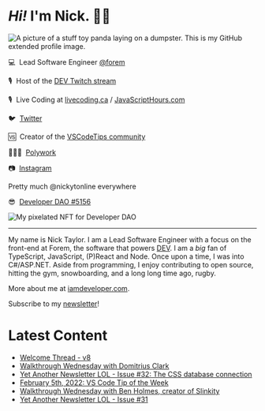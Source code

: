 # <em>Hi!</em> I'm Nick. 👋🏻

![A picture of a stuff toy panda laying on a dumpster. This is my GitHub extended profile image.](https://res.cloudinary.com/nickytonline/image/upload/w_1280,h_669,c_fill,q_auto,f_auto/w_860,c_fit,co_rgb:ffffff,g_south_west,x_30,y_280,l_text:roboto_64_bold:Not%20a%20real%20panda/w_860,c_fit,co_rgb:ffffff/social)


💻&nbsp;&nbsp;Lead Software Engineer [@forem](https://github.com/forem)

🎙&nbsp;&nbsp;Host of the [DEV Twitch stream](https://twitch.tv/thepracticaldev)

🎙️&nbsp;&nbsp;Live Coding at [livecoding.ca](https://livecoding.ca) / [JavaScriptHours.com](https://javascripthours.com)

🐦&nbsp;&nbsp;[Twitter](https://twitter.com/nickytonline)

🆚&nbsp;&nbsp;Creator of the [VSCodeTips community](https://community.vscodetips.com)

🤹🏻‍♂️&nbsp;&nbsp;[Polywork](https://timeline.iamdeveloper.com)

📷&nbsp;&nbsp;[Instagram](https://instagram.com/nickytonline)

Pretty much @nickytonline everywhere

😎&nbsp;&nbsp;[Developer DAO #5156](https://opensea.io/assets/0x25ed58c027921e14d86380ea2646e3a1b5c55a8b/5156)

![My pixelated NFT for Developer DAO](https://user-images.githubusercontent.com/833231/139519006-dc013290-1263-42dc-bf9f-beddfb8da592.png)

<hr />

My name is Nick Taylor. I am a Lead Software Engineer with a focus on the front-end at Forem, the software that powers <a href="https://dev.to">DEV</a>. I am a <em>big</em> fan of TypeScript, JavaScript, (P)React and Node. Once upon a time, I was into C#/ASP.NET. Aside from programming, I enjoy contributing to open source, hitting the gym, snowboarding, and a long long time ago, rugby.

More about me at [iamdeveloper.com](https://iamdeveloper.com).

Subscribe to my [newsletter](https://www.iamdeveloper.com/posts/i-started-a-newsletter-3g8d)!

# Latest Content
<!-- BLOG-POST-LIST:START -->
- [Welcome Thread - v8](https://community.vscodetips.com/nickytonline/welcome-thread-v8-20bc)
- [Walkthrough Wednesday with Domitrius Clark](https://www.youtube.com/watch?v=UrjcKch48n0)
- [Yet Another Newsletter LOL - Issue #32: The CSS database connection](https://www.getrevue.co/profile/nickytonline/issues/yet-another-newsletter-lol-issue-32-the-css-database-connection-1013462)
- [February 5th, 2022: VS Code Tip of the Week](https://community.vscodetips.com/nickytonline/february-5th-2022-vs-code-tip-of-the-week-33fb)
- [Walkthrough Wednesday with Ben Holmes, creator of Slinkity](https://www.youtube.com/watch?v=0ulyfM_GBH4)
- [Yet Another Newsletter LOL - Issue #31](https://www.getrevue.co/profile/nickytonline/issues/yet-another-newsletter-lol-issue-31-1002343)
<!-- BLOG-POST-LIST:END -->
